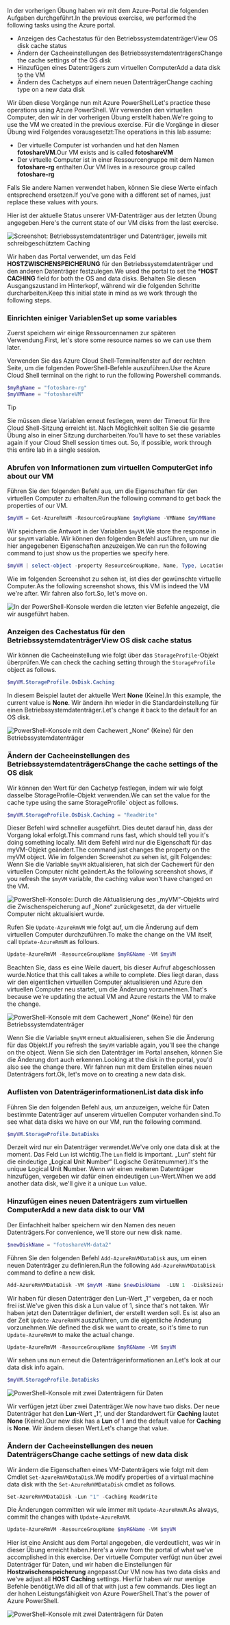 
<span data-ttu-id="c1209-101">In der vorherigen Übung haben wir mit dem Azure-Portal die folgenden Aufgaben durchgeführt.</span><span class="sxs-lookup"><span data-stu-id="c1209-101">In the previous exercise, we performed the following tasks using the Azure portal.</span></span>

- <span data-ttu-id="c1209-102">Anzeigen des Cachestatus für den Betriebssystemdatenträger</span><span class="sxs-lookup"><span data-stu-id="c1209-102">View OS disk cache status</span></span>
- <span data-ttu-id="c1209-103">Ändern der Cacheeinstellungen des Betriebssystemdatenträgers</span><span class="sxs-lookup"><span data-stu-id="c1209-103">Change the cache settings of the OS disk</span></span>
- <span data-ttu-id="c1209-104">Hinzufügen eines Datenträgers zum virtuellen Computer</span><span class="sxs-lookup"><span data-stu-id="c1209-104">Add a data disk to the VM</span></span>
- <span data-ttu-id="c1209-105">Ändern des Cachetyps auf einem neuen Datenträger</span><span class="sxs-lookup"><span data-stu-id="c1209-105">Change caching type on a new data disk</span></span>

<span data-ttu-id="c1209-106">Wir üben diese Vorgänge nun mit Azure PowerShell.</span><span class="sxs-lookup"><span data-stu-id="c1209-106">Let's practice these operations using Azure PowerShell.</span></span> <span data-ttu-id="c1209-107">Wir verwenden den virtuellen Computer, den wir in der vorherigen Übung erstellt haben.</span><span class="sxs-lookup"><span data-stu-id="c1209-107">We're going to use the VM we created in the previous exercise.</span></span> <span data-ttu-id="c1209-108">Für die Vorgänge in dieser Übung wird Folgendes vorausgesetzt:</span><span class="sxs-lookup"><span data-stu-id="c1209-108">The operations in this lab assume:</span></span>

- <span data-ttu-id="c1209-109">Der virtuelle Computer ist vorhanden und hat den Namen **fotoshareVM**.</span><span class="sxs-lookup"><span data-stu-id="c1209-109">Our VM exists and is called **fotoshareVM**</span></span>
- <span data-ttu-id="c1209-110">Der virtuelle Computer ist in einer Ressourcengruppe mit dem Namen **fotoshare-rg** enthalten.</span><span class="sxs-lookup"><span data-stu-id="c1209-110">Our VM lives in a resource group called **fotoshare-rg**</span></span>

<span data-ttu-id="c1209-111">Falls Sie andere Namen verwendet haben, können Sie diese Werte einfach entsprechend ersetzen.</span><span class="sxs-lookup"><span data-stu-id="c1209-111">If you've gone with a different set of names, just replace these values with yours.</span></span> 

<span data-ttu-id="c1209-112">Hier ist der aktuelle Status unserer VM-Datenträger aus der letzten Übung angegeben.</span><span class="sxs-lookup"><span data-stu-id="c1209-112">Here's the current state of our VM disks from the last exercise.</span></span> 

![Screenshot: Betriebssystemdatenträger und Datenträger, jeweils mit schreibgeschütztem Caching](../media-draft/disks-final-config-portal.PNG)

<span data-ttu-id="c1209-114">Wir haben das Portal verwendet, um das Feld **HOSTZWISCHENSPEICHERUNG** für den Betriebssystemdatenträger und den anderen Datenträger festzulegen.</span><span class="sxs-lookup"><span data-stu-id="c1209-114">We used the portal to set the \***HOST CACHING** field for both the OS and data disks.</span></span> <span data-ttu-id="c1209-115">Behalten Sie diesen Ausgangszustand im Hinterkopf, während wir die folgenden Schritte durcharbeiten.</span><span class="sxs-lookup"><span data-stu-id="c1209-115">Keep this initial state in mind as we work through the following steps.</span></span> 

### <a name="set-up-some-variables"></a><span data-ttu-id="c1209-116">Einrichten einiger Variablen</span><span class="sxs-lookup"><span data-stu-id="c1209-116">Set up some variables</span></span>
<span data-ttu-id="c1209-117">Zuerst speichern wir einige Ressourcennamen zur späteren Verwendung.</span><span class="sxs-lookup"><span data-stu-id="c1209-117">First, let's  store some resource names so we can use them later.</span></span>

<span data-ttu-id="c1209-118">Verwenden Sie das Azure Cloud Shell-Terminalfenster auf der rechten Seite, um die folgenden PowerShell-Befehle auszuführen.</span><span class="sxs-lookup"><span data-stu-id="c1209-118">Use the Azure Cloud Shell terminal on the right to run the following Powershell commands.</span></span> 

```powershell
$myRgName = "fotoshare-rg"
$myVMName = "fotoshareVM"
```

> [!TIP]
> <span data-ttu-id="c1209-119">Sie müssen diese Variablen erneut festlegen, wenn der Timeout für Ihre Cloud Shell-Sitzung erreicht ist. Nach Möglichkeit sollten Sie die gesamte Übung also in einer Sitzung durcharbeiten.</span><span class="sxs-lookup"><span data-stu-id="c1209-119">You'll have to set these variables again if your Cloud Shell session times out. So, if possible, work through this entire lab in a single session.</span></span> 

### <a name="get-info-about-our-vm"></a><span data-ttu-id="c1209-120">Abrufen von Informationen zum virtuellen Computer</span><span class="sxs-lookup"><span data-stu-id="c1209-120">Get info about our VM</span></span>

<span data-ttu-id="c1209-121">Führen Sie den folgenden Befehl aus, um die Eigenschaften für den virtuellen Computer zu erhalten.</span><span class="sxs-lookup"><span data-stu-id="c1209-121">Run the following command to get back the properties of our VM.</span></span>
 
```powershell
$myVM = Get-AzureRmVM -ResourceGroupName $myRgName -VMName $myVMName
```
<span data-ttu-id="c1209-122">Wir speichern die Antwort in der Variablen `$myVM`.</span><span class="sxs-lookup"><span data-stu-id="c1209-122">We store the response in our `$myVM` variable.</span></span> <span data-ttu-id="c1209-123">Wir können den folgenden Befehl ausführen, um nur die hier angegebenen Eigenschaften anzuzeigen.</span><span class="sxs-lookup"><span data-stu-id="c1209-123">We can run the following command to just show us the properties we specify here.</span></span>

```powershell
$myVM | select-object -property ResourceGroupName, Name, Type, Location
```

<span data-ttu-id="c1209-124">Wie im folgenden Screenshot zu sehen ist, ist dies der gewünschte virtuelle Computer.</span><span class="sxs-lookup"><span data-stu-id="c1209-124">As the following screenshot shows, this VM is indeed the VM we're after.</span></span> <span data-ttu-id="c1209-125">Wir fahren also fort.</span><span class="sxs-lookup"><span data-stu-id="c1209-125">So, let's move on.</span></span> 

![In der PowerShell-Konsole werden die letzten vier Befehle angezeigt, die wir ausgeführt haben.](../media-draft/ps-commands-1.PNG)

### <a name="view-os-disk-cache-status"></a><span data-ttu-id="c1209-127">Anzeigen des Cachestatus für den Betriebssystemdatenträger</span><span class="sxs-lookup"><span data-stu-id="c1209-127">View OS disk cache status</span></span>

<span data-ttu-id="c1209-128">Wir können die Cacheeinstellung wie folgt über das `StorageProfile`-Objekt überprüfen.</span><span class="sxs-lookup"><span data-stu-id="c1209-128">We can check the caching  setting through  the `StorageProfile` object as follows.</span></span>

```powershell
$myVM.StorageProfile.OsDisk.Caching
```
<span data-ttu-id="c1209-129">In diesem Beispiel lautet der aktuelle Wert **None** (Keine).</span><span class="sxs-lookup"><span data-stu-id="c1209-129">In this example, the current value is **None**.</span></span> <span data-ttu-id="c1209-130">Wir ändern ihn wieder in die Standardeinstellung für einen Betriebssystemdatenträger.</span><span class="sxs-lookup"><span data-stu-id="c1209-130">Let's change it back to the default for an OS disk.</span></span>

![PowerShell-Konsole mit dem Cachewert „None“ (Keine) für den Betriebssystemdatenträger](../media-draft/ps-oscaching-none.PNG)

### <a name="change-the-cache-settings-of-the-os-disk"></a><span data-ttu-id="c1209-132">Ändern der Cacheeinstellungen des Betriebssystemdatenträgers</span><span class="sxs-lookup"><span data-stu-id="c1209-132">Change the cache settings of the OS disk</span></span>

<span data-ttu-id="c1209-133">Wir können den Wert für den Cachetyp festlegen, indem wir wie folgt dasselbe StorageProfile-Objekt verwenden.</span><span class="sxs-lookup"><span data-stu-id="c1209-133">We can set the value for the cache type using the same StorageProfile\` object as follows.</span></span>
 
```powershell
$myVM.StorageProfile.OsDisk.Caching = "ReadWrite"
```

<span data-ttu-id="c1209-134">Dieser Befehl wird schneller ausgeführt. Dies deutet darauf hin, dass der Vorgang lokal erfolgt.</span><span class="sxs-lookup"><span data-stu-id="c1209-134">This command runs fast, which should tell you it's doing something locally.</span></span> <span data-ttu-id="c1209-135">Mit dem Befehl wird nur die Eigenschaft für das myVM-Objekt geändert.</span><span class="sxs-lookup"><span data-stu-id="c1209-135">The command just changes the property on the myVM object.</span></span> <span data-ttu-id="c1209-136">Wie im folgenden Screenshot zu sehen ist, gilt Folgendes: Wenn Sie die Variable `$myVM` aktualisieren, hat sich der Cachewert für den virtuellen Computer nicht geändert.</span><span class="sxs-lookup"><span data-stu-id="c1209-136">As the following screenshot shows, if you refresh the `$myVM` variable,  the caching value won't have changed on the VM.</span></span>

![PowerShell-Konsole: Durch die Aktualisierung des „myVM“-Objekts wird die Zwischenspeicherung auf „None“ zurückgesetzt, da der virtuelle Computer nicht aktualisiert wurde.](../media-draft/ps-commands-2.PNG)

<span data-ttu-id="c1209-138">Rufen Sie `Update-AzureRmVM` wie folgt auf, um die Änderung auf dem virtuellen Computer durchzuführen.</span><span class="sxs-lookup"><span data-stu-id="c1209-138">To  make the change on the VM itself, call `Update-AzureRmVM` as follows.</span></span>

```powershell
Update-AzureRmVM -ResourceGroupName $myRGName -VM $myVM
```

<span data-ttu-id="c1209-139">Beachten Sie, dass es eine Weile dauert, bis dieser Aufruf abgeschlossen wurde.</span><span class="sxs-lookup"><span data-stu-id="c1209-139">Notice that this call takes a while to complete.</span></span> <span data-ttu-id="c1209-140">Dies liegt daran, dass wir den eigentlichen virtuellen Computer aktualisieren und Azure den virtuellen Computer neu startet, um die Änderung vorzunehmen.</span><span class="sxs-lookup"><span data-stu-id="c1209-140">That's because we're updating the actual VM and Azure restarts the VM  to make the change.</span></span>

![PowerShell-Konsole mit dem Cachewert „None“ (Keine) für den Betriebssystemdatenträger](../media-draft/ps-oscaching-rw.PNG)

<span data-ttu-id="c1209-142">Wenn Sie die Variable `$myVM` erneut aktualisieren, sehen Sie die Änderung für das Objekt.</span><span class="sxs-lookup"><span data-stu-id="c1209-142">If you refresh the `$myVM` variable again, you'll see the change on the object.</span></span> <span data-ttu-id="c1209-143">Wenn Sie sich den Datenträger im Portal ansehen, können Sie die Änderung dort auch erkennen.</span><span class="sxs-lookup"><span data-stu-id="c1209-143">Looking at the disk in the portal, you'd also see the change there.</span></span> <span data-ttu-id="c1209-144">Wir fahren nun mit dem Erstellen eines neuen Datenträgers fort.</span><span class="sxs-lookup"><span data-stu-id="c1209-144">Ok, let's move on to creating a new data disk.</span></span>  

### <a name="list-data-disk-info"></a><span data-ttu-id="c1209-145">Auflisten von Datenträgerinformationen</span><span class="sxs-lookup"><span data-stu-id="c1209-145">List data disk info</span></span>

<span data-ttu-id="c1209-146">Führen Sie den folgenden Befehl aus, um anzuzeigen, welche für Daten bestimmte Datenträger auf unserem virtuellen Computer vorhanden sind.</span><span class="sxs-lookup"><span data-stu-id="c1209-146">To see what data disks we have on our VM, run the following command.</span></span> 

```powershell
$myVM.StorageProfile.DataDisks
```

<span data-ttu-id="c1209-147">Derzeit wird nur ein Datenträger verwendet.</span><span class="sxs-lookup"><span data-stu-id="c1209-147">We've only one data disk at the moment.</span></span> <span data-ttu-id="c1209-148">Das Feld `Lun` ist wichtig.</span><span class="sxs-lookup"><span data-stu-id="c1209-148">The `Lun` field is important.</span></span> <span data-ttu-id="c1209-149">„Lun“ steht für die eindeutige „**L**ogical **U**nit **N**umber“ (Logische Gerätenummer).</span><span class="sxs-lookup"><span data-stu-id="c1209-149">It's the unique **L**ogical **U**nit **N**umber.</span></span> <span data-ttu-id="c1209-150">Wenn wir einen weiteren Datenträger hinzufügen, vergeben wir dafür einen eindeutigen `Lun`-Wert.</span><span class="sxs-lookup"><span data-stu-id="c1209-150">When we add another data disk, we'll give it a unique `Lun` value.</span></span> 

### <a name="add-a-new-data-disk-to-our-vm"></a><span data-ttu-id="c1209-151">Hinzufügen eines neuen Datenträgers zum virtuellen Computer</span><span class="sxs-lookup"><span data-stu-id="c1209-151">Add a new data disk to our VM</span></span> 

<span data-ttu-id="c1209-152">Der Einfachheit halber speichern wir den Namen des neuen Datenträgers.</span><span class="sxs-lookup"><span data-stu-id="c1209-152">For convenience, we'll store our new disk name.</span></span>

```powershell
$newDiskName = "fotoshareVM-data2"
```

<span data-ttu-id="c1209-153">Führen Sie den folgenden Befehl `Add-AzureRmVMDataDisk` aus, um einen neuen Datenträger zu definieren.</span><span class="sxs-lookup"><span data-stu-id="c1209-153">Run the following `Add-AzureRmVMDataDisk` command to define a new disk.</span></span> 

```powershell
Add-AzureRmVMDataDisk -VM $myVM -Name $newDiskName  -LUN 1  -DiskSizeinGB 1 -CreateOption Empty
```

<span data-ttu-id="c1209-154">Wir haben für diesen Datenträger den Lun-Wert „1“ vergeben, da er noch frei ist.</span><span class="sxs-lookup"><span data-stu-id="c1209-154">We've given this disk a Lun value of 1, since that's not taken.</span></span> <span data-ttu-id="c1209-155">Wir haben jetzt den Datenträger definiert, der erstellt werden soll. Es ist also an der Zeit `Update-AzureRmVM` auszuführen, um die eigentliche Änderung vorzunehmen.</span><span class="sxs-lookup"><span data-stu-id="c1209-155">We defined the disk we want to create, so it's time to run `Update-AzureRmVM` to make the actual change.</span></span> 

```powershell
Update-AzureRmVM -ResourceGroupName $myRGName -VM $myVM
```

<span data-ttu-id="c1209-156">Wir sehen uns nun erneut die Datenträgerinformationen an.</span><span class="sxs-lookup"><span data-stu-id="c1209-156">Let's look at our data disk info again.</span></span>

```powershell
$myVM.StorageProfile.DataDisks
```

![PowerShell-Konsole mit zwei Datenträgern für Daten](../media-draft/2-data-disks-part1.png)

<span data-ttu-id="c1209-158">Wir verfügen jetzt über zwei Datenträger.</span><span class="sxs-lookup"><span data-stu-id="c1209-158">We now have two disks.</span></span> <span data-ttu-id="c1209-159">Der neue Datenträger hat den **Lun**-Wert „1“, und der Standardwert für **Caching** lautet **None** (Keine).</span><span class="sxs-lookup"><span data-stu-id="c1209-159">Our new disk has a **Lun** of 1 and the default value for **Caching** is **None**.</span></span> <span data-ttu-id="c1209-160">Wir ändern diesen Wert.</span><span class="sxs-lookup"><span data-stu-id="c1209-160">Let's change that value.</span></span>

### <a name="change-cache-settings-of-new-data-disk"></a><span data-ttu-id="c1209-161">Ändern der Cacheeinstellungen des neuen Datenträgers</span><span class="sxs-lookup"><span data-stu-id="c1209-161">Change cache settings of new data disk</span></span>

<span data-ttu-id="c1209-162">Wir ändern die Eigenschaften eines VM-Datenträgers wie folgt mit dem Cmdlet `Set-AzureRmVMDataDisk`.</span><span class="sxs-lookup"><span data-stu-id="c1209-162">We modify properties of a virtual machine data disk with the `Set-AzureRmVMDataDisk` cmdlet as follows.</span></span>

```powershell
Set-AzureRmVMDataDisk -Lun "1" -Caching ReadWrite
```

<span data-ttu-id="c1209-163">Die Änderungen committen wir wie immer mit `Update-AzureRmVM`.</span><span class="sxs-lookup"><span data-stu-id="c1209-163">As always, commit the changes with `Update-AzureRmVM`.</span></span>

```powershell
Update-AzureRmVM -ResourceGroupName $myRGName -VM $myVM
```

<span data-ttu-id="c1209-164">Hier ist eine Ansicht aus dem Portal angegeben, die verdeutlicht, was wir in dieser Übung erreicht haben.</span><span class="sxs-lookup"><span data-stu-id="c1209-164">Here's a view from the portal of what we've accomplished in this exercise.</span></span> <span data-ttu-id="c1209-165">Der virtuelle Computer verfügt nun über zwei Datenträger für Daten, und wir haben die Einstellungen für **Hostzwischenspeicherung** angepasst.</span><span class="sxs-lookup"><span data-stu-id="c1209-165">Our VM now has two data disks and we've adjust all **HOST Caching** settings.</span></span> <span data-ttu-id="c1209-166">Hierfür haben wir nur wenige Befehle benötigt.</span><span class="sxs-lookup"><span data-stu-id="c1209-166">We did all of that with just a few commands.</span></span> <span data-ttu-id="c1209-167">Dies liegt an der hohen Leistungsfähigkeit von Azure PowerShell.</span><span class="sxs-lookup"><span data-stu-id="c1209-167">That's the power of Azure PowerShell.</span></span>

![PowerShell-Konsole mit zwei Datenträgern für Daten](../media-draft/disks-final-config-portal2.png)
